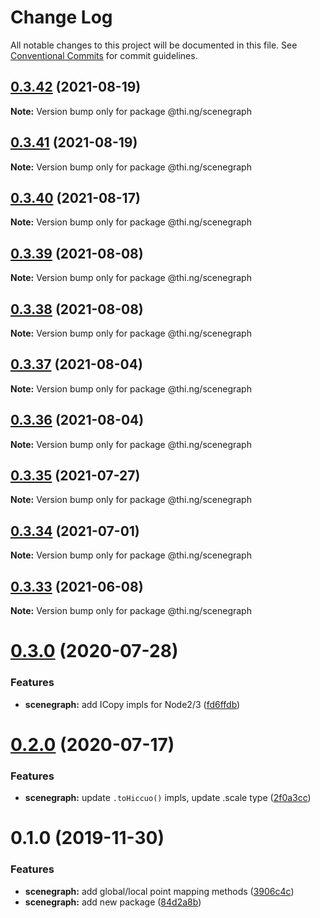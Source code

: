 # Change Log

All notable changes to this project will be documented in this file.
See [Conventional Commits](https://conventionalcommits.org) for commit guidelines.

## [0.3.42](https://github.com/thi-ng/umbrella/compare/@thi.ng/scenegraph@0.3.41...@thi.ng/scenegraph@0.3.42) (2021-08-19)

**Note:** Version bump only for package @thi.ng/scenegraph





## [0.3.41](https://github.com/thi-ng/umbrella/compare/@thi.ng/scenegraph@0.3.40...@thi.ng/scenegraph@0.3.41) (2021-08-19)

**Note:** Version bump only for package @thi.ng/scenegraph





## [0.3.40](https://github.com/thi-ng/umbrella/compare/@thi.ng/scenegraph@0.3.39...@thi.ng/scenegraph@0.3.40) (2021-08-17)

**Note:** Version bump only for package @thi.ng/scenegraph





## [0.3.39](https://github.com/thi-ng/umbrella/compare/@thi.ng/scenegraph@0.3.38...@thi.ng/scenegraph@0.3.39) (2021-08-08)

**Note:** Version bump only for package @thi.ng/scenegraph





## [0.3.38](https://github.com/thi-ng/umbrella/compare/@thi.ng/scenegraph@0.3.37...@thi.ng/scenegraph@0.3.38) (2021-08-08)

**Note:** Version bump only for package @thi.ng/scenegraph





## [0.3.37](https://github.com/thi-ng/umbrella/compare/@thi.ng/scenegraph@0.3.36...@thi.ng/scenegraph@0.3.37) (2021-08-04)

**Note:** Version bump only for package @thi.ng/scenegraph





## [0.3.36](https://github.com/thi-ng/umbrella/compare/@thi.ng/scenegraph@0.3.35...@thi.ng/scenegraph@0.3.36) (2021-08-04)

**Note:** Version bump only for package @thi.ng/scenegraph





## [0.3.35](https://github.com/thi-ng/umbrella/compare/@thi.ng/scenegraph@0.3.34...@thi.ng/scenegraph@0.3.35) (2021-07-27)

**Note:** Version bump only for package @thi.ng/scenegraph





## [0.3.34](https://github.com/thi-ng/umbrella/compare/@thi.ng/scenegraph@0.3.33...@thi.ng/scenegraph@0.3.34) (2021-07-01)

**Note:** Version bump only for package @thi.ng/scenegraph





## [0.3.33](https://github.com/thi-ng/umbrella/compare/@thi.ng/scenegraph@0.3.32...@thi.ng/scenegraph@0.3.33) (2021-06-08)

**Note:** Version bump only for package @thi.ng/scenegraph





# [0.3.0](https://github.com/thi-ng/umbrella/compare/@thi.ng/scenegraph@0.2.1...@thi.ng/scenegraph@0.3.0) (2020-07-28)


### Features

* **scenegraph:** add ICopy impls for Node2/3 ([fd6ffdb](https://github.com/thi-ng/umbrella/commit/fd6ffdb531886e53711de77c2df00c447ea65448))





# [0.2.0](https://github.com/thi-ng/umbrella/compare/@thi.ng/scenegraph@0.1.27...@thi.ng/scenegraph@0.2.0) (2020-07-17)


### Features

* **scenegraph:** update `.toHiccuo()` impls, update .scale type ([2f0a3cc](https://github.com/thi-ng/umbrella/commit/2f0a3cc6286bf8492c74c4497f13fe300980c353))





# 0.1.0 (2019-11-30)

### Features

* **scenegraph:** add global/local point mapping methods ([3906c4c](https://github.com/thi-ng/umbrella/commit/3906c4c68c541aa84bc407235c3fe3fdf3e2debe))
* **scenegraph:** add new package ([84d2a8b](https://github.com/thi-ng/umbrella/commit/84d2a8b96aeb7e8dd119be4fbc0c8c8277dc1990))
